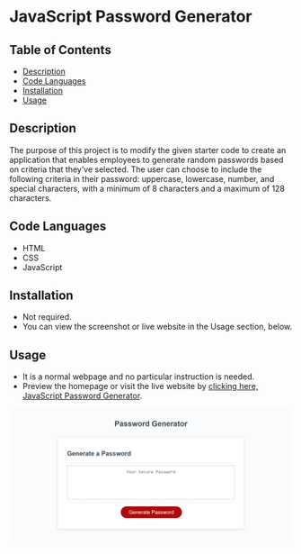 # JavaScript Password Generator

## Table of Contents

- [Description](#description)
- [Code Languages](#code-languages)
- [Installation](#installation)
- [Usage](#usage)


## Description

The purpose of this project is to modify the given starter code to create an application that enables employees to generate random passwords based on criteria that they’ve selected. The user can choose to include the following criteria in their password: uppercase, lowercase, number, and special characters, with a minimum of 8 characters and a maximum of 128 characters.


## Code Languages

- HTML
- CSS
- JavaScript


## Installation

- Not required.
- You can view the screenshot or live website in the Usage section, below.


## Usage

- It is a normal webpage and no particular instruction is needed.
- Preview the homepage or visit the live website by
 [clicking here, JavaScript Password Generator](https://skhai77.github.io/js-password-generator/).

![Portfolio Screenshot](./assets/screenshot/ps-generator-screenshot.png)


